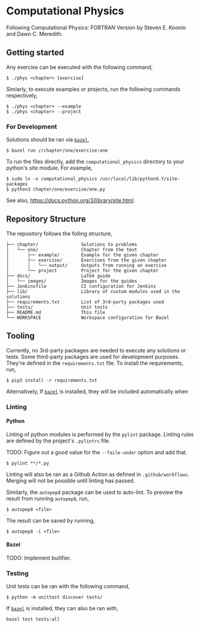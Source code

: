 # Computational Physics

Following Computational Physics: FORTRAN Version by Steven E. Koonin and Dawn
C. Meredith.

## Getting started

Any exercise can be executed with the following command,

```shell
$ ./phys <chapter> [exercise]
```

Simiarly, to execute examples or projects, run the following commands
respectively,

```shell
$ ./phys <chapter> --example
$ ./phys <chapter> --project
```

### For Development

Solutions should be ran via [`bazel`](https://www.bazel.build/),
```shell
$ bazel run //chapter/one/exercise:one
```

To run the files directly, add the `computational_physics` directory to your
python's site module.
For example,

```shell
$ sudo ln -s computational_physics /usr/local/lib/pythonX.Y/site-packages
$ python3 chapter/one/exercise/one.py
```

See also, https://docs.python.org/3/library/site.html.

## Repository Structure

The repository follows the folling structure,
```
├── chapter/                Solutions to problems
│   └── one/                Chapter from the text
│       ├── example/        Example for the given chapter
│       ├── exercise/       Exercises from the given chapter
│       │   └── output/     Outputs from running an exercise
│       └── project         Project for the given chapter
├── docs/                   LaTeX guide
│   └── images/             Images for the guides
├── Jenkinsfile             CI configuration for Jenkins
├── lib/                    Library of custom modules used in the solutions
├── requirements.txt        List of 3rd-party packages used
├── tests/                  Unit tests
├── README.md               This file
└── WORKSPACE               Workspace configuration for Bazel
```

## Tooling

Currently, no 3rd-party packages are needed to execute any solutions or tests.
Some third-party packages are used for development purposes.
They're defined in the `requirements.txt` file.
To install the requirements, run,

```shell
$ pip3 install -r requirements.txt
```

Alternatively, If [`bazel`](https://www.bazel.build/) is installed, they will
be included automatically when

### Linting

#### Python

Linting of python modules is performed by the `pylint` package.
Linting rules are defined by the project's `.pylintrc` file.

TODO: Figure out a good value for the `--faile-under` option and add that.

```pylint
$ pylint **/*.py
```

Linting will also be ran as a Github Action as defined in `.github/workflows`.
Merging will not be possible until linting has passed.

Similarly, the `autopep8` package can be used to auto-lint.
To preview the result from running `autopep8`, run,

```shell
$ autopep8 <file>
```

The result can be saved by running,

```shell
$ autopep8 -i <file>
```

#### Bazel

TODO: Implement builifier.

### Testing

Unit tests can be ran with the following command,

```shell
$ python -m unittest discover tests/
```

If [`bazel`](https://www.bazel.build/) is installed, they can also be ran with,
```shell
bazel test tests:all
```
